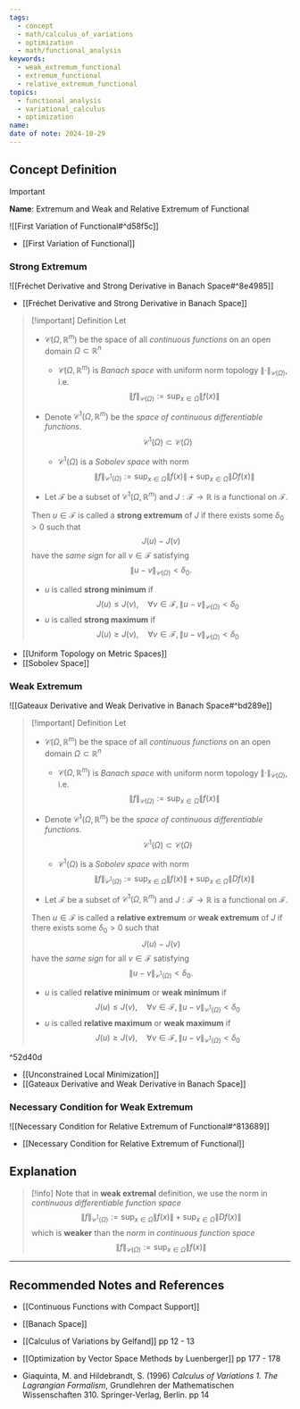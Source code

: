 ```yaml
---
tags:
  - concept
  - math/calculus_of_variations
  - optimization
  - math/functional_analysis
keywords:
  - weak_extremum_functional
  - extremum_functional
  - relative_extremum_functional
topics:
  - functional_analysis
  - variational_calculus
  - optimization
name: 
date of note: 2024-10-29
---
```


## Concept Definition

>[!important]
>**Name**: Extremum and Weak and Relative Extremum of Functional

![[First Variation of Functional#^d58f5c]]

- [[First Variation of Functional]]

### Strong Extremum

![[Fréchet Derivative and Strong Derivative in Banach Space#^8e4985]]

- [[Fréchet Derivative and Strong Derivative in Banach Space]]

>[!important] Definition
>Let 
>- $\mathcal{C}(\Omega, \mathbb{R}^{m})$ be the space of all *continuous functions* on an open domain $\Omega \subset \mathbb{R}^{n}$
>	- $\mathcal{C}(\Omega, \mathbb{R}^{m})$ is  *Banach space* with uniform norm topology $\lVert \cdot \rVert_{\mathcal{C}(\Omega)}$, i.e. $$\lVert f \rVert_{\mathcal{C}(\Omega)} := \sup_{x\in \Omega}\lVert f(x) \rVert  $$
>
>- Denote $\mathcal{C}^{1}(\Omega, \mathbb{R}^{m})$ be the *space of continuous differentiable functions*. $$\mathcal{C}^{1}(\Omega) \subset \mathcal{C}(\Omega)$$
>	- $\mathcal{C}^{1}(\Omega)$ is a *Sobolev space* with norm $$\lVert f \rVert_{\mathcal{C}^1(\Omega)} := \sup_{x\in \Omega}\lVert f(x) \rVert + \sup_{x\in \Omega}\lVert Df(x) \rVert$$
>
>- Let $\mathcal{F}$ be a subset of $\mathcal{C}^{1}(\Omega, \mathbb{R}^{m})$ and $J: \mathcal{F} \to \mathbb{R}$ is a functional on $\mathcal{F}$. 
>
>Then $u \in \mathcal{F}$ is called a **strong extremum** of $J$ if there exists some $\delta_{0} >0$ such that $$J(u) - J(v)$$ have the *same sign* for all $v\in \mathcal{F}$ satisfying $$\lVert u - v \rVert_{\mathcal{C}(\Omega)} < \delta_{0}.$$
>- $u$ is called **strong minimum**  if $$J(u) \le J(v), \quad \forall v\in \mathcal{F},\, \lVert u - v \rVert_{\mathcal{C}(\Omega)} < \delta_{0}$$
>- $u$ is called **strong maximum** if $$J(u) \ge J(v), \quad \forall v\in \mathcal{F},\, \lVert u - v \rVert_{\mathcal{C}(\Omega)} < \delta_{0}$$

- [[Uniform Topology on Metric Spaces]]
- [[Sobolev Space]]


### Weak Extremum

![[Gateaux Derivative and Weak Derivative in Banach Space#^bd289e]]


>[!important] Definition
>Let 
>- $\mathcal{C}(\Omega, \mathbb{R}^{m})$ be the space of all *continuous functions* on an open domain $\Omega \subset \mathbb{R}^{n}$
>	- $\mathcal{C}(\Omega, \mathbb{R}^{m})$ is  *Banach space* with uniform norm topology $\lVert \cdot \rVert_{\mathcal{C}(\Omega)}$, i.e. $$\lVert f \rVert_{\mathcal{C}(\Omega)} := \sup_{x\in \Omega}\lVert f(x) \rVert  $$
>
>- Denote $\mathcal{C}^{1}(\Omega, \mathbb{R}^{m})$ be the *space of continuous differentiable functions*. $$\mathcal{C}^{1}(\Omega) \subset \mathcal{C}(\Omega)$$
>	- $\mathcal{C}^{1}(\Omega)$ is a *Sobolev space* with norm $$\lVert f \rVert_{\mathcal{C}^1(\Omega)} := \sup_{x\in \Omega}\lVert f(x) \rVert + \sup_{x\in \Omega}\lVert Df(x) \rVert$$
>
>- Let $\mathcal{F}$ be a subset of $\mathcal{C}^{1}(\Omega, \mathbb{R}^{m})$ and $J: \mathcal{F} \to \mathbb{R}$ is a functional on $\mathcal{F}$. 
>
>Then $u \in \mathcal{F}$ is called a **relative extremum** or  **weak extremum** of $J$ if there exists some $\delta_{0} >0$ such that $$J(u) - J(v)$$ have the *same sign* for all $v\in \mathcal{F}$ satisfying $$\lVert u - v \rVert_{\mathcal{C}^{1}(\Omega)} < \delta_{0}.$$
>- $u$ is called **relative minimum** or **weak minimum** if $$J(u) \le J(v), \quad \forall v\in \mathcal{F},\, \lVert u - v \rVert_{\mathcal{C}^{1}(\Omega)} < \delta_{0}$$
>- $u$ is called **relative maximum** or **weak maximum** if $$J(u) \ge J(v), \quad \forall v\in \mathcal{F},\, \lVert u - v \rVert_{\mathcal{C}^{1}(\Omega)} < \delta_{0}$$


^52d40d

- [[Unconstrained Local Minimization]]
- [[Gateaux Derivative and Weak Derivative in Banach Space]]

### Necessary Condition for Weak Extremum

![[Necessary Condition for Relative Extremum of Functional#^813689]]

- [[Necessary Condition for Relative Extremum of Functional]]


## Explanation

>[!info]
>Note that in **weak extremal** definition, we use the norm in *continuous differentiable function space* $$\lVert f \rVert_{\mathcal{C}^{1}(\Omega)} :=  \sup_{x\in \Omega}\lVert f(x) \rVert + \sup_{x\in \Omega}\lVert Df(x) \rVert $$ which is **weaker** than the *norm* in *continuous function space* $$\lVert f \rVert_{\mathcal{C}(\Omega)} := \sup_{x\in \Omega}\lVert f(x) \rVert$$




-----------
##  Recommended Notes and References



- [[Continuous Functions with Compact Support]]
- [[Banach Space]]


- [[Calculus of Variations by Gelfand]] pp 12 -  13
- [[Optimization by Vector Space Methods by Luenberger]] pp 177 - 178
- Giaquinta, M. and Hildebrandt, S. (1996) *Calculus of Variations 1. The Lagrangian Formalism*, Grundlehren der Mathematischen Wissenschaften 310. Springer-Verlag, Berlin. pp 14